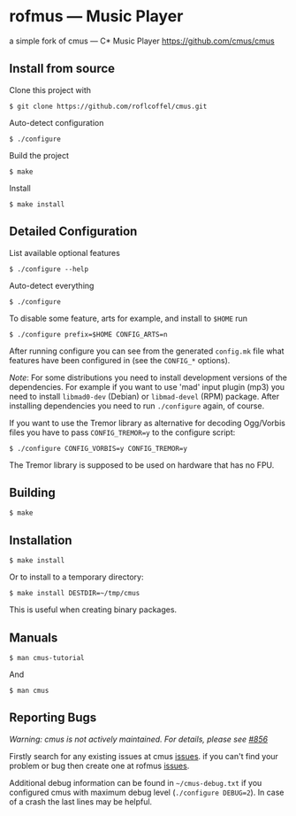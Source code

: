 
rofmus — Music Player
=====================

a simple fork of cmus — C\* Music Player
https://github.com/cmus/cmus

Install from source
-------------------
Clone this project with

    $ git clone https://github.com/roflcoffel/cmus.git

Auto-detect configuration

    $ ./configure

Build the project

    $ make

Install

    $ make install


Detailed Configuration
----------------------
List available optional features

    $ ./configure --help

Auto-detect everything

    $ ./configure

To disable some feature, arts for example, and install to `$HOME` run

    $ ./configure prefix=$HOME CONFIG_ARTS=n

After running configure you can see from the generated `config.mk` file
what features have been configured in (see the `CONFIG_*` options).

*Note*: For some distributions you need to install development versions
of the dependencies.  For example if you want to use 'mad' input plugin
(mp3) you need to install `libmad0-dev` (Debian) or `libmad-devel` (RPM)
package. After installing dependencies you need to run `./configure`
again, of course.

If you want to use the Tremor library as alternative for decoding
Ogg/Vorbis files you have to pass `CONFIG_TREMOR=y` to the configure
script:

    $ ./configure CONFIG_VORBIS=y CONFIG_TREMOR=y

The Tremor library is supposed to be used on hardware that has no FPU.


Building
--------

    $ make


Installation
------------

    $ make install

Or to install to a temporary directory:

    $ make install DESTDIR=~/tmp/cmus

This is useful when creating binary packages.

Manuals
-------

    $ man cmus-tutorial

And

    $ man cmus


Reporting Bugs
--------------
*Warning: cmus is not actively maintained. For details, please see [#856](https://github.com/cmus/cmus/issues/856)*

Firstly search for any existing issues at cmus [issues](https://github.com/cmus/cmus/issues).
if you can't find your problem or bug then create one at rofmus [issues](https://github.com/roflcoffel/cmus/issues).

Additional debug information can be found in `~/cmus-debug.txt` if you configured cmus with
maximum debug level (`./configure DEBUG=2`). In case of a crash the last lines may be helpful.


